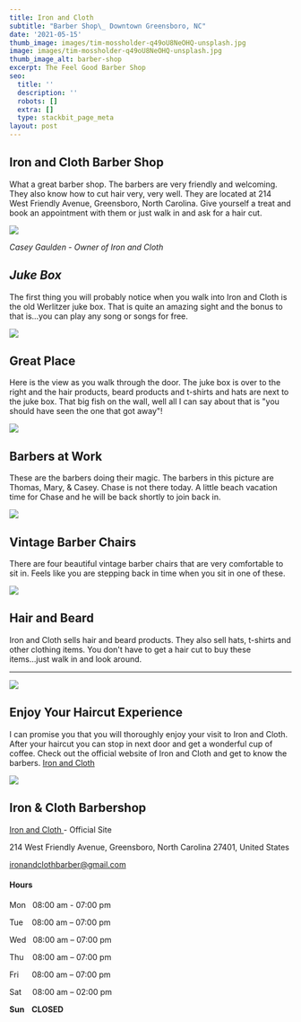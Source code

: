 ```yaml
---
title: Iron and Cloth
subtitle: "Barber Shop\_ Downtown Greensboro, NC"
date: '2021-05-15'
thumb_image: images/tim-mossholder-q49oU8NeOHQ-unsplash.jpg
image: images/tim-mossholder-q49oU8NeOHQ-unsplash.jpg
thumb_image_alt: barber-shop
excerpt: The Feel Good Barber Shop
seo:
  title: ''
  description: ''
  robots: []
  extra: []
  type: stackbit_page_meta
layout: post
---
```

## **Iron and Cloth Barber Shop**

What a great barber shop. The barbers are very friendly and welcoming. They also know how to cut hair very, very well. They are located at 214 West Friendly Avenue, Greensboro, North Carolina. Give yourself a treat and book an appointment with them or just walk in and ask for a hair cut.

![](/images/20210503\_800px-sharpened.jpg)

*Casey Gaulden - Owner of Iron and Cloth*

## ***Juke Box***

The first thing you will probably notice when you walk into Iron and Cloth is the old Werlitzer juke box. That is quite an amazing sight and the bonus to that is...you can play any song or songs for free.

![](/images/pleasant-moon.jpg)

## **Great Place**

Here is the view as you walk through the door. The juke box is over to the right and the hair products, beard products and t-shirts and hats are next to the juke box. That big fish on the wall, well all I can say about that is "you should have seen the one that got away"!

![](/images/jere-casey-800px.jpg)

## **Barbers at Work**

These are the barbers doing their magic. The barbers in this picture are Thomas, Mary, & Casey. Chase is not there today. A little beach vacation time for Chase and he will be back shortly to join back in.

![](/images/iron-cloth\_800px.jpg)

## **Vintage Barber Chairs**

There are four beautiful vintage barber chairs that are very comfortable to sit in. Feels like you are stepping back in time when you sit in one of these.

![](/images/barb-chair-800px.jpg)

## Hair and Beard

Iron and Cloth sells hair and beard products. They also sell hats, t-shirts and other clothing items. You don't have to get a hair cut to buy these items...just walk in and look around.

***

![](/images/spectacular-mango.jpg)

## **Enjoy Your Haircut Experience**

I can promise you that you will thoroughly enjoy your visit to Iron and Cloth. After your haircut you can stop in next door and get a wonderful cup of coffee. Check out the official website of Iron and Cloth and get to know the barbers. [Iron and Cloth ](https://ironandclothbarber.com/)

![](/images/inside-out-800px.jpg)

## **Iron & Cloth Barbershop**

[Iron and Cloth ](https://ironandclothbarber.com/)- Official Site

214 West Friendly Avenue, Greensboro, North Carolina 27401, United States

<ironandclothbarber@gmail.com>

#### Hours

Mon   08:00 am - 07:00 pm

Tue    08:00 am – 07:00 pm

Wed   08:00 am – 07:00 pm

Thu    08:00 am – 07:00 pm

Fri      08:00 am – 07:00 pm

Sat     08:00 am – 02:00 pm

**Sun    CLOSED**
